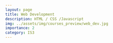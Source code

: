 ```yaml
---
layout: page
title: Web Development
description: HTML / CSS /Javascript
img: ../assets/img/courses_preview/web_dev.jpg
importance: 2
category: IS3
---
```


